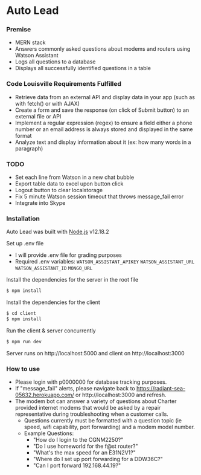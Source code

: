 # Auto Lead

### Premise

  - MERN stack
  - Answers commonly asked questions about modems and routers using Watson Assistant 
  - Logs all questions to a database
  - Displays all successfully identified questions in a table

### Code Louisville Requirements Fulfilled

  - Retrieve data from an external API and display data in your app (such as with fetch() or with AJAX)
  - Create a form and save the response (on click of Submit button) to an external file or API
  - Implement a regular expression (regex) to ensure a field either a phone number or an email address is always stored and displayed in the same format
  - Analyze text and display information about it (ex: how many words in a paragraph)


### TODO

  - Set each line from Watson in a new chat bubble 
  - Export table data to excel upon button click
  - Logout button to clear localstorage
  - Fix 5 minute Watson session timeout that throws message_fail error
  - Integrate into Skype 
  
### Installation
Auto Lead was built with [Node.js](https://nodejs.org/) v12.18.2

Set up .env file
  * I will provide .env file for grading purposes
  * Required .env variables:
    `WATSON_ASSISTANT_APIKEY`
    `WATSON_ASSISTANT_URL`
    `WATSON_ASSISTANT_ID`
    `MONGO_URL`

Install the dependencies for the server in the root file
```sh
$ npm install
```

Install the dependencies for the client
```sh
$ cd client
$ npm install
```

Run the client & server concurrently 
```sh
$ npm run dev
```
Server runs on http://localhost:5000 and client on http://localhost:3000

### How to use
- Please login with p0000000 for database tracking purposes. 
- If "message_fail" alerts, please navigate back to https://radiant-sea-05632.herokuapp.com/ or http://localhost:3000 and refresh. 
- The modem bot can answer a variety of questions about Charter provided internet modems that would be asked by a repair representative during troubleshooting when a customer calls. 
    - Questions currently must be formatted with a question topic (ie speed, wifi capability, port forwarding) and a modem model number.
    - Example Questions: 
        - "How do I login to the CGNM2250?" 
        - "Do I use homeworld for the f@st router?"
        - "What's the max speed for an E31N2V1?"
        - "Where do I set up port forwarding for a DDW36C?" 
        - "Can I port forward 192.168.44.19?"
